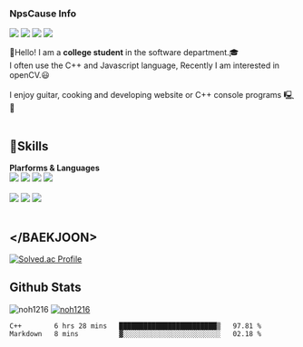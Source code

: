 ### NpsCause Info

<a href="https://www.instagram.com/" target="_blank"><img src="https://img.shields.io/badge/instagram-E4405F?style=flat-square&logo=instagram&logoColor=white"/></a>
<a href="https://www.facebook.com/" target="_blank"><img src="https://img.shields.io/badge/facebook-1877F2?style=flat-square&logo=facebook&logoColor=white"/></a>
<a href="https://github.com/noh1216/noh1216" target="_blank"><img src="https://img.shields.io/badge/github-181717?style=flat-square&logo=github&logoColor=white"/></a>
<a href="https://mail.google.com/" target="_blank"><img src="https://img.shields.io/badge/noh12161216@gmail.com-EA4335?style=flat-square&logo=gmail&logoColor=white"/></a>

👋Hello! I am a <strong>college student</strong> in the software department.🎓<br>
I often use the C++ and Javascript language, Recently I am interested in openCV.😃
<br><br>
I enjoy guitar, cooking and developing website or C++ console programs 🖳🎸
<br><br>
## 💪Skills 
<strong>Plarforms & Languages</strong><br>
<img src="https://img.shields.io/badge/Visual Studio-5C2D91?style=flat-square&logo=Visual Studio&logoColor=white"/>
<img src="https://img.shields.io/badge/Visual Studio Code-007ACC?style=flat-square&logo=Visual Studio Code&logoColor=white"/>
<img src="https://img.shields.io/badge/Node.js-339933?style=flat-square&logo=Node.js&logoColor=white"/>
<img src="https://img.shields.io/badge/OpenCV-5C3EE8?style=flat-square&logo=OpenCV&logoColor=white"/>
<br><br>
<img src="https://img.shields.io/badge/Javascript-F7DF1E?style=flat-square&logo=JavaScript&logoColor=white"/>
<img src="https://img.shields.io/badge/C++-4574E0?style=flat-square&logo=Codio&logoColor=white"/>
<img src="https://img.shields.io/badge/Python-3776AB?style=flat-square&logo=Python&logoColor=white"/>
<br><br>
## <\/BAEKJOON>
[![Solved.ac Profile](http://mazassumnida.wtf/api/v2/generate_badge?boj=noh1216)](https://solved.ac/noh1216/)

## Github Stats
![noh1216](https://github-readme-stats.vercel.app/api?username=noh1216&show_icons=true)
[![noh1216](https://github-readme-stats.vercel.app/api/top-langs/?username=noh1216&show_icons=true&hide_border=true&title_color=004386&icon_color=004386&layout=compact)](https://github.com/noh1216)

<!--START_SECTION:waka-->
```text
C++        6 hrs 28 mins   ████████████████████████▒   97.81 % 
Markdown   8 mins          ▓░░░░░░░░░░░░░░░░░░░░░░░░   02.18 % 
```
<!--END_SECTION:waka-->
